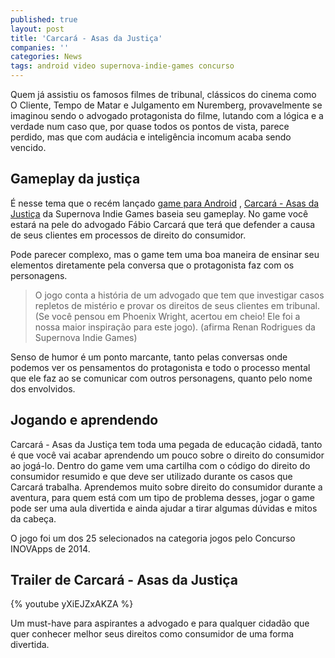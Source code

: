 ```yaml
---
published: true
layout: post
title: 'Carcará - Asas da Justiça'
companies: ''
categories: News
tags: android video supernova-indie-games concurso
---
```

Quem já assistiu os famosos filmes de tribunal, clássicos do cinema como O Cliente, Tempo de Matar e Julgamento em Nuremberg, provavelmente se imaginou sendo o advogado protagonista do filme, lutando com a lógica e a verdade num caso que, por quase todos os pontos de vista, parece perdido, mas que com audácia e inteligência incomum acaba sendo vencido.

## Gameplay da justiça
É nesse tema que o recém lançado <a href="https://play.google.com/store/apps/details?id=com.SupernovaIndieGames.Carcara" target="_blank">game para Android</a>
, <a href="http://supernova-indiegames.com/games/carcara-br/" target="_blank">Carcará - Asas da Justiça</a>
 da Supernova Indie Games baseia seu gameplay. No game você estará na pele do advogado Fábio Carcará que terá que defender a causa de seus clientes em processos de direito do consumidor.

Pode parecer complexo, mas o game tem uma boa maneira de ensinar seu elementos diretamente pela conversa que o protagonista faz com os personagens.

> O jogo conta a história de um advogado que tem que investigar casos repletos de mistério e provar os direitos de seus clientes em tribunal. (Se você pensou em Phoenix Wright, acertou em cheio! Ele foi a nossa maior inspiração para este jogo). (afirma Renan Rodrigues da Supernova Indie Games)

Senso de humor é um ponto marcante, tanto pelas conversas onde podemos ver os pensamentos do protagonista e todo o processo mental que ele faz ao se comunicar com outros personagens, quanto pelo nome dos envolvidos.



## Jogando e aprendendo
Carcará - Asas da Justiça tem toda uma pegada de educação cidadã, tanto é que você vai acabar aprendendo um pouco sobre o direito do consumidor ao jogá-lo. Dentro do game vem uma cartilha com o código do direito do consumidor resumido e que deve ser utilizado durante os casos que Carcará trabalha. Aprendemos muito sobre direito do consumidor durante a aventura, para quem está com um tipo de problema desses, jogar o game pode ser uma aula divertida e ainda ajudar a tirar algumas dúvidas e mitos da cabeça.

O jogo foi um dos 25 selecionados na categoria jogos pelo Concurso INOVApps de 2014. 

## Trailer de Carcará - Asas da Justiça
{% youtube yXiEJZxAKZA %}

Um must-have para aspirantes a advogado e para qualquer cidadão que quer conhecer melhor seus direitos como consumidor de uma forma divertida.